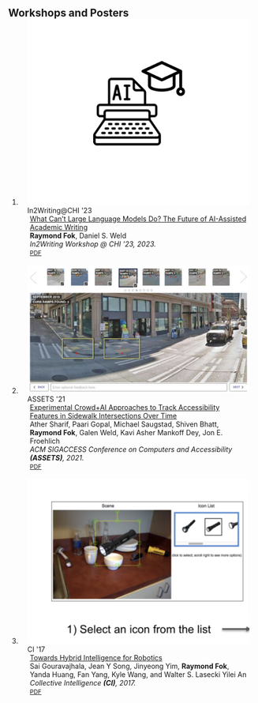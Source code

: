 <h2 id="light-pubs" style="margin: 2px 0px -15px;">Workshops and Posters</h2>

<div class="publications">
<ol class="bibliography">

<li>
<div class="pub-row">
  <div class="col-sm-3 abbr" style="position: relative;padding-right: 15px;padding-left: 15px;">
    <img src="assets/img/teasers/futureWriting_teaser.png" class="teaser img-fluid z-depth-1">
    <abbr class="badge">In2Writing@CHI '23</abbr>
  </div>

  <div class="col-sm-9" style="position: relative;padding-right: 15px;padding-left: 20px;">
    <div class="title"><a href="https://cdn.glitch.global/d058c114-3406-43be-8a3c-d3afff35eda2/paper4_2023.pdf">What Can’t Large Language Models Do? The Future of AI-Assisted Academic Writing</a></div>
    <div class="author"><strong>Raymond Fok</strong>, Daniel S. Weld</div>
    <div class="periodical"><em>In2Writing Workshop @ CHI '23, 2023.</em></div>
    <div class="links">
      <a href="https://cdn.glitch.global/d058c114-3406-43be-8a3c-d3afff35eda2/paper4_2023.pdf" class="btn btn-sm z-depth-0" role="button" target="_blank" style="font-size:12px;">PDF</a>
    </div>
  </div>
</div>
</li>

<br>

<li>
<div class="pub-row">
  <div class="col-sm-3 abbr" style="position: relative;padding-right: 15px;padding-left: 15px;">
    <img src="assets/img/teasers/sidewalk_teaser.png" class="teaser img-fluid z-depth-1">
    <abbr class="badge">ASSETS '21</abbr>
  </div>

  <div class="col-sm-9" style="position: relative;padding-right: 15px;padding-left: 20px;">
    <div class="title"><a href="https://dl.acm.org/doi/pdf/10.1145/3441852.3476549">Experimental Crowd+AI Approaches to Track Accessibility Features in Sidewalk Intersections Over Time</a></div>
    <div class="author">Ather Sharif, Paari Gopal, Michael Saugstad, Shiven Bhatt, <strong>Raymond Fok</strong>, Galen Weld, Kavi Asher Mankoff Dey, Jon E. Froehlich</div>
    <div class="periodical"><em>ACM SIGACCESS Conference on Computers and Accessibility <strong>(ASSETS)</strong>, 2021.</em></div>
    <div class="links">
      <a href="https://dl.acm.org/doi/pdf/10.1145/3441852.3476549" class="btn btn-sm z-depth-0" role="button" target="_blank" style="font-size:12px;">PDF</a>
    </div>
  </div>
</div>
</li>

<br>

<li>
<div class="pub-row">
  <div class="col-sm-3 abbr" style="position: relative;padding-right: 15px;padding-left: 15px;">
    <img src="assets/img/teasers/eureca_teaser.png" class="teaser img-fluid z-depth-1">
    <abbr class="badge">CI '17</abbr>
  </div>

  <div class="col-sm-9" style="position: relative;padding-right: 15px;padding-left: 20px;">
    <div class="title"><a href="files/papers/ci2017_eureca.pdf">Towards Hybrid Intelligence for Robotics</a></div>
    <div class="author">Sai Gouravajhala, Jean Y Song, Jinyeong Yim, <strong>Raymond Fok</strong>, Yanda Huang, Fan Yang, Kyle Wang, and Walter S. Lasecki Yilei An</div>
    <div class="periodical"><em>Collective Intelligence <strong>(CI)</strong>, 2017.</em></div>
    <div class="links">
      <a href="files/papers/ci2017_eureca.pdf" class="btn btn-sm z-depth-0" role="button" target="_blank" style="font-size:12px;">PDF</a>
    </div>
  </div>
</div>
</li>

</ol>
</div>
